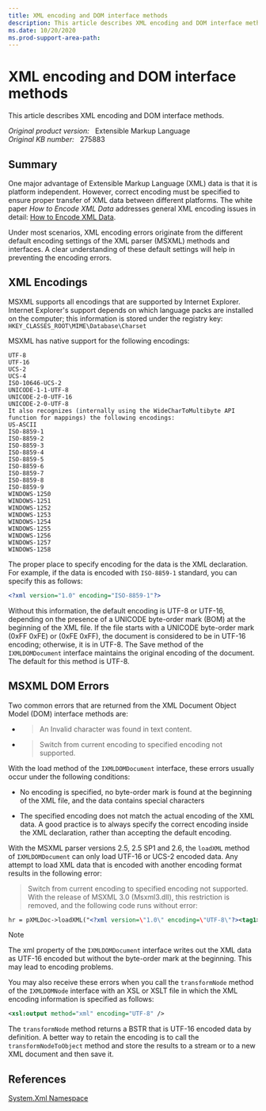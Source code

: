 ```yaml
---
title: XML encoding and DOM interface methods
description: This article describes XML encoding and DOM interface methods.
ms.date: 10/20/2020
ms.prod-support-area-path: 
---
```

# XML encoding and DOM interface methods

 This article describes XML encoding and DOM interface methods.

_Original product version:_ &nbsp; Extensible Markup Language  
_Original KB number:_ &nbsp; 275883

## Summary

One major advantage of Extensible Markup Language (XML) data is that it is platform independent. However, correct encoding must be specified to ensure proper transfer of XML data between different platforms. The white paper *How to Encode XML Data* addresses general XML encoding issues in detail: [How to Encode XML Data](/previous-versions/aa468560(v=msdn.10)).

Under most scenarios, XML encoding errors originate from the different default encoding settings of the XML parser (MSXML) methods and interfaces. A clear understanding of these default settings will help in preventing the encoding errors.

## XML Encodings

MSXML supports all encodings that are supported by Internet Explorer. Internet Explorer's support depends on which language packs are installed on the computer; this information is stored under the registry key: `HKEY_CLASSES_ROOT\MIME\Database\Charset`

MSXML has native support for the following encodings:

```console
UTF-8
UTF-16
UCS-2
UCS-4
ISO-10646-UCS-2
UNICODE-1-1-UTF-8
UNICODE-2-0-UTF-16
UNICODE-2-0-UTF-8
It also recognizes (internally using the WideCharToMultibyte API function for mappings) the following encodings:
US-ASCII
ISO-8859-1
ISO-8859-2
ISO-8859-3
ISO-8859-4
ISO-8859-5
ISO-8859-6
ISO-8859-7
ISO-8859-8
ISO-8859-9
WINDOWS-1250
WINDOWS-1251
WINDOWS-1252
WINDOWS-1253
WINDOWS-1254
WINDOWS-1255
WINDOWS-1256
WINDOWS-1257
WINDOWS-1258
```

The proper place to specify encoding for the data is the XML declaration. For example, if the data is encoded with `ISO-8859-1` standard, you can specify this as follows:

```xml
<?xml version="1.0" encoding="ISO-8859-1"?>
```

Without this information, the default encoding is UTF-8 or UTF-16, depending on the presence of a UNICODE byte-order mark (BOM) at the beginning of the XML file. If the file starts with a UNICODE byte-order mark (0xFF 0xFE) or (0xFE 0xFF), the document is considered to be in UTF-16 encoding; otherwise, it is in UTF-8. The Save method of the `IXMLDOMDocument` interface maintains the original encoding of the document. The default for this method is UTF-8.

## MSXML DOM Errors

Two common errors that are returned from the XML Document Object Model (DOM) interface methods are:

- > An Invalid character was found in text content.

- > Switch from current encoding to specified encoding not supported.

With the load method of the `IXMLDOMDocument` interface, these errors usually occur under the following conditions:

- No encoding is specified, no byte-order mark is found at the beginning of the XML file, and the data contains special characters

- The specified encoding does not match the actual encoding of the XML data. A good practice is to always specify the correct encoding inside the XML declaration, rather than accepting the default encoding.

With the MSXML parser versions 2.5, 2.5 SP1 and 2.6, the `loadXML` method of `IXMLDOMDocument` can only load UTF-16 or UCS-2 encoded data. Any attempt to load XML data that is encoded with another encoding format results in the following error:

> Switch from current encoding to specified encoding not supported.
With the release of MSXML 3.0 (Msxml3.dll), this restriction is removed, and the following code runs without error:

```xml
hr = pXMLDoc->loadXML("<?xml version=\"1.0\" encoding=\"UTF-8\"?><tag1>Abcdef</tag1>");
```

> [!NOTE]
> The xml property of the `IXMLDOMDocument` interface writes out the XML data as UTF-16 encoded but without the byte-order mark at the beginning. This may lead to encoding problems.

You may also receive these errors when you call the `transformNode` method of the `IXMLDOMNode` interface with an XSL or XSLT file in which the XML encoding information is specified as follows:

```xml
<xsl:output method="xml" encoding="UTF-8" />
```

The `transformNode` method returns a BSTR that is UTF-16 encoded data by definition. A better way to retain the encoding is to call the `transformNodeToObject` method and store the results to a stream or to a new XML document and then save it.

## References

[System.Xml Namespace](/dotnet/api/system.xml)
